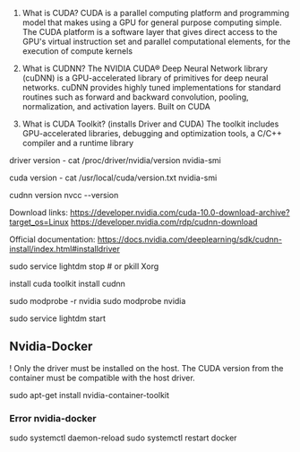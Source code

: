 1. What is CUDA?
   CUDA is a parallel computing platform and programming model that makes using a GPU for general purpose computing simple.
   The CUDA platform is a software layer that gives direct access to the GPU's virtual instruction set and parallel computational elements, for the execution of compute kernels
   
2. What is CUDNN?
   The NVIDIA CUDA® Deep Neural Network library (cuDNN) is a GPU-accelerated library of primitives for deep neural networks. cuDNN provides highly tuned implementations for standard routines such as forward and backward convolution, pooling, normalization, and activation layers.
   Built on CUDA
    
3. What is CUDA Toolkit? (installs Driver and CUDA)
   The toolkit includes GPU-accelerated libraries, debugging and optimization tools, a C/C++ compiler and a runtime library 
    
driver version - 
 cat /proc/driver/nvidia/version
 nvidia-smi
 
cuda version -
 cat /usr/local/cuda/version.txt
 nvidia-smi
 
cudnn version 
nvcc --version

Download links:
https://developer.nvidia.com/cuda-10.0-download-archive?target_os=Linux
https://developer.nvidia.com/rdp/cudnn-download

Official documentation:
https://docs.nvidia.com/deeplearning/sdk/cudnn-install/index.html#installdriver


sudo service lightdm stop # or pkill Xorg

install cuda toolkit 
install cudnn

sudo modprobe -r nvidia
sudo modprobe nvidia

sudo service lightdm start


## Nvidia-Docker

! Only the driver must be installed on the host. The CUDA version from the container must be compatible with the host driver.

sudo apt-get install nvidia-container-toolkit

### Error nvidia-docker
sudo systemctl daemon-reload
sudo systemctl restart docker
